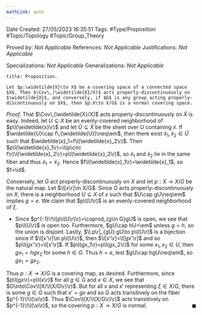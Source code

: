 ```yaml
---
mathLink: auto
---
```


<div class="topSpace"></div>

Date Created: 27/05/2023 16:35:51
Tags: #Type/Proposition #Topic/Topology #Topic/Group_Theory

Proved by: _Not Applicable_
References: _Not Applicable_
Justifications: _Not Applicable_

Specializations: _Not Applicable_
Generalizations: _Not Applicable_

``` ad-Proposition
title: Proposition.

Let $p:\widetilde{X}\to X$ be a covering space of a connected space $X$. Then $\Cov\,(\widetilde{X}/X)$ acts properly-discontinuously on $\widetilde{X}$, and conversely, if $G$ is any group acting properly-discontinuously on $X$, then $p:X\to X/G$ is a normal covering space.

```

<i>Proof.</i> That $\Cov\,(\widetilde{X}/X)$ acts properly-discontinuously on $\widetilde{X}$ is easy. Indeed, let $U\subseteq X$ be an evenly-covered neighborhood of $p\l(\widetilde{x}\r)$ and let $\widetilde{U}\subseteq\widetilde{X}$ be the sheet over $U$ containing $\widetilde{x}$. If $\widetilde{U}\cap f\,(\widetilde{U})\neq\em$, then there exist $\widetilde{x}_1,\widetilde{x}_2\in\widetilde{U}$ such that $\widetilde{x}_1=f\l(\widetilde{x}_2\r)$. Then $p\l(\widetilde{x}_1\r)=\l(p\circ f\r)\l(\widetilde{x}_2\r)=p\l(\widetilde{x}_2\r)$, so $\widetilde{x}_1$ and $\widetilde{x}_2$ lie in the same fiber and thus $\widetilde{x}_1=\widetilde{x}_2$. Hence $f\l(\widetilde{x}_1\r)=\widetilde{x}_1$, so $f=\id$.

Conversely, let $G$ act properly-discontinuously on $X$ and let $p:X\to X/G$ be the natural map. Let $\l[x\r]\in X/G$. Since $G$ acts properly-discontinuously on $X$, there is a neighborhood $U\subseteq X$ of $x$ such that $U\cap gU\neq\em$ implies $g=e$. We claim that $p\l(U\r)$ is an evenly-covered neighborhood of $\xi$.
* Since $p^{-1}\!\l(p\l(U\r)\r)=\coprod_{g\in G}gU$ is open, we see that $p\l(U\r)$ is open too. Furthermore, $gU\cap hU=\em$ unless $g=h$, so the union is disjoint. Lastly, $\l.p\r|_{gU}:gU\to p\l(U\r)$ is a bijection since if $\l[x'\r]\in p\l(U\r)$, then $\l[x'\r]=\l[gx'\r]$ and so $p\l(gx'\r)=\l[x'\r]$. If $p\l(gx_1\r)=p\l(gx_2\r)$ for some $x_1,x_2\in U$, then $gx_1=hgx_2$ for some $h\in G$. Thus $h=e$, lest $gU\cap hgU\neq\em$, so $gx_1=gx_2$.

Thus $p:X\to X/G$ is a covering map, as desired. Furthermore, since $p\l(gx\r)=p\l(x\r)$ for all $g\in G$ and $x\in X$, we see that $G\into\Cov\l(X/\l(X/G\r)\r)$. But for all $x$ and $x'$ representing $\xi\in X/G$, there is some $g\in G$ such that $x'=gx$ and so $G$ acts transitively on the fiber $p^{-1}\!\l(\xi\r)$. Thus $\Cov\l(X/\l(X/G\r)\r)$ acts transitively on $p^{-1}\!\l(\xi\r)$, so the covering $p:X\to X/G$ is normal.<span style="float:right;">$\blacksquare$</span>
